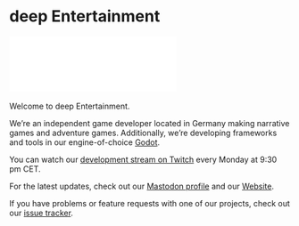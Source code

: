 # deep Entertainment

![deep Entertainment logo](/images/logo.png)

Welcome to deep Entertainment.

We’re an independent game developer located in Germany making narrative games and adventure games. Additionally, we’re developing frameworks and tools in our engine-of-choice [Godot](https://godotengine.org/).

You can watch our [development stream on Twitch](https://www.twitch.tv/deepentertains) every Monday at 9:30 pm CET.

For the latest updates, check out our <a rel="me" href="https://mastodon.gamedev.place/@deepentertains">Mastodon profile</a> and our [Website](https://deep-entertainment.de/).

If you have problems or feature requests with one of our projects, check out our [issue tracker](https://github.com/deep-entertainment/issues/issues).
